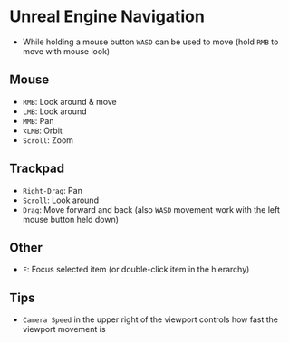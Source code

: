 # Unreal Engine Navigation

- While holding a mouse button `WASD` can be used to move (hold `RMB` to move with mouse look)

## Mouse

- `RMB`: Look around & move
- `LMB`: Look around
- `MMB`: Pan
- `⌥LMB`: Orbit
- `Scroll`: Zoom

## Trackpad

- `Right-Drag`: Pan
- `Scroll`: Look around
- `Drag`: Move forward and back (also `WASD` movement work with the left mouse button held down)

## Other

- `F`: Focus selected item (or double-click item in the hierarchy)

## Tips

- `Camera Speed` in the upper right of the viewport controls how fast the viewport movement is
